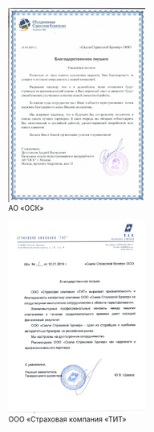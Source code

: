 ---
---

<figure>
	<a href="/assets/images/letter_osk_l.jpg"><img src="/assets/images/letter_osk_s.jpg"/></a>
	<figcaption>АО «ОСК»</figcaption>
</figure>

<figure>
	<a href="/assets/images/letter_tit_l.jpg"><img src="/assets/images/letter_tit_s.jpg"/></a>
	<figcaption>ООО «Страховая компания «ТИТ»</figcaption>
</figure>

<!-- <figure>
	<a href=""><img src=""></a>
	<figcaption></figcaption>
</figure> -->
